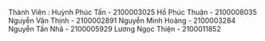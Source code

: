 Thành Viên :
Huỳnh Phúc Tấn - 2100003025
Hồ Phúc Thuận - 2100008035
Nguyễn Văn Thịnh - 2100002891
Nguyễn Minh Hoàng - 2100003284
Nguyễn Tấn Nhã - 2100005929
Lương Ngọc Thiện - 2100011852
